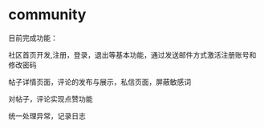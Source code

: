 # community
目前完成功能：

社区首页开发,注册，登录，退出等基本功能，通过发送邮件方式激活注册账号和修改密码

帖子详情页面，评论的发布与展示，私信页面，屏蔽敏感词

对帖子，评论实现点赞功能

统一处理异常，记录日志
